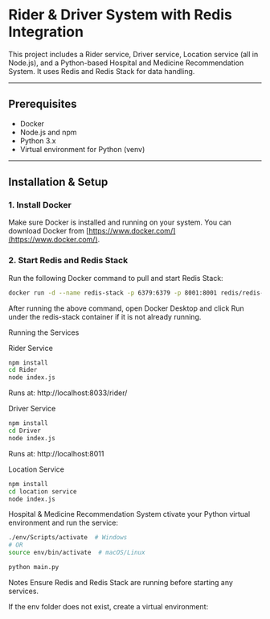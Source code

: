 # Rider & Driver System with Redis Integration

This project includes a Rider service, Driver service, Location service (all in Node.js), and a Python-based Hospital and Medicine Recommendation System. It uses Redis and Redis Stack for data handling.

---

## Prerequisites

- Docker
- Node.js and npm
- Python 3.x
- Virtual environment for Python (venv)

---

## Installation & Setup

### 1. Install Docker

Make sure Docker is installed and running on your system. You can download Docker from [https://www.docker.com/](https://www.docker.com/).

### 2. Start Redis and Redis Stack

Run the following Docker command to pull and start Redis Stack:

```bash
docker run -d --name redis-stack -p 6379:6379 -p 8001:8001 redis/redis-stack:latest
```

After running the above command, open Docker Desktop and click Run under the redis-stack container if it is not already running.

Running the Services

Rider Service

```bash
npm install
cd Rider
node index.js
```

Runs at: http://localhost:8033/rider/

Driver Service


```bash
npm install
cd Driver
node index.js
```
Runs at: http://localhost:8011


Location Service

```bash
npm install
cd location service
node index.js
```

Hospital & Medicine Recommendation System
ctivate your Python virtual environment and run the service:

```bash
./env/Scripts/activate  # Windows
# OR
source env/bin/activate  # macOS/Linux

python main.py
```
Notes
Ensure Redis and Redis Stack are running before starting any services.

If the env folder does not exist, create a virtual environment:

